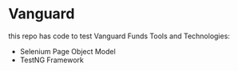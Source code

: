 # Vanguard
this repo has code to test Vanguard Funds
Tools and Technologies:
- Selenium Page Object Model
- TestNG Framework
